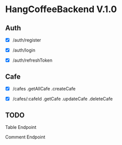 # HangCoffeeBackend V.1.0

## Auth
- [x] /auth/register

- [x] /auth/login

- [x] /auth/refreshToken

## Cafe

- [x] /cafes
            .getAllCafe
            .createCafe

- [x] /cafes/:cafeId
            .getCafe
            .updateCafe
            .deleteCafe

## TODO

Table Endpoint

Comment Endpoint
